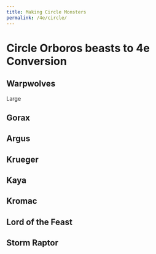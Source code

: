 ```yaml
---
title: Making Circle Monsters
permalink: /4e/circle/
---
```


# Circle Orboros beasts to 4e Conversion

## Warpwolves

Large


## Gorax

## Argus

## Krueger

## Kaya

## Kromac

## Lord of the Feast

## Storm Raptor

